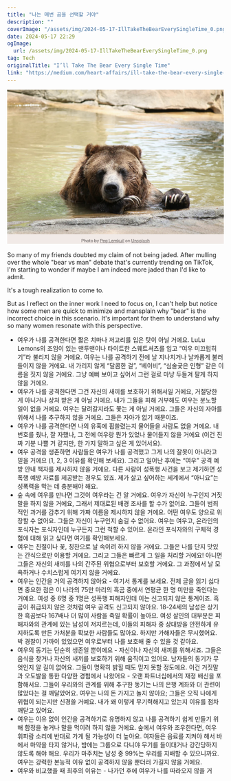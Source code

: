 ```yaml
---
title: "나는 매번 곰을 선택할 거야"
description: ""
coverImage: "/assets/img/2024-05-17-IllTakeTheBearEverySingleTime_0.png"
date: 2024-05-17 22:29
ogImage:
  url: /assets/img/2024-05-17-IllTakeTheBearEverySingleTime_0.png
tag: Tech
originalTitle: "I’ll Take The Bear Every Single Time"
link: "https://medium.com/heart-affairs/ill-take-the-bear-every-single-time-6be2534984ab"
---
```



![Image](/assets/img/2024-05-17-IllTakeTheBearEverySingleTime_0.png)

So many of my friends doubted my claim of not being jaded. After mulling over the whole "bear vs man" debate that's currently trending on TikTok, I'm starting to wonder if maybe I am indeed more jaded than I'd like to admit.

It's a tough realization to come to.

But as I reflect on the inner work I need to focus on, I can't help but notice how some men are quick to minimize and mansplain why "bear" is the incorrect choice in this scenario. It's important for them to understand why so many women resonate with this perspective.


<div class="content-ad"></div>

- 여우가 나를 공격한다면 짧은 치마나 저고리를 입은 탓이 아닐 거에요. LuLu Lemons의 조임이 있는 맨투맨이나 타이트한 스웨트셔츠를 입고 “여우 미끄럽히기”라 불리지 않을 거에요. 여우는 나를 공격하기 전에 날 지나치거나 날카롭게 불러들이지 않을 거에요. 내 가리지 않게 “달콤한 걸”, “베이비”, “심술궂은 인형” 같은 이름을 짓지 않을 거에요. 그냥 예뻐 보이고 싶어서 그런 걸로 마냥 두들겨 팔게 하지 않을 거에요.
- 여우가 나를 공격한다면 그건 자신의 새끼를 보호하기 위해서일 거에요, 거절당한 게 아니거나 상처 받은 게 아닐 거에요. 내가 그들을 피해 거부해도 여우는 분노할 일이 없을 거에요. 여우는 달려갈지라도 쫓는 게 아닐 거에요. 그들은 자신의 자아를 위해서 나를 추구하지 않을 거에요. 그들은 자아가 없기 때문이죠.
- 여우가 나를 공격한다면 나의 유혹에 휩쓸렸는지 물어들을 사람도 없을 거에요. 내 번호를 줬나, 잘 자했나, 그 전에 여우랑 뭔가 있었나 물어들지 않을 거에요 (이건 진짜 기분 나쁠 거 같지만, 한 가지 말하고 싶은 게 있어서요).
- 여우 공격을 생존하면 사람들은 여우가 나를 공격했고 그게 나의 잘못이 아니라고 믿을 거에요 (1, 2, 3 이유를 확인해 보세요). 그리고 일어난 후에는 “여우” 공격 예방 안내 책자를 제시하지 않을 거에요. 다른 사람이 성폭행 사건을 보고 제기하면 성폭행 예방 자료를 제공받는 경우도 있죠. 제가 살고 싶어하는 세계에서 “아니요”는 성폭력을 막는 데 충분해야 해요.
- 숲 속에 여우를 만나면 그것이 여우라는 건 알 거에요. 여우가 자신이 누구인지 거짓말을 하지 않을 거에요, 그래서 제대로된 배경 조사를 할 수가 없어요. 그들이 범죄적인 과거를 감추기 위해 가짜 이름을 제시하지 않을 거에요. 어떤 여우도 양으로 위장할 수 없어요. 그들은 자신이 누구인지 숨길 수 없어요. 여우는 여우고, 온라인의 포식자는 포식자인데 누구든지 그런 척할 수 있어요. 온라인 포식자와의 구체적 경험에 대해 읽고 싶다면 여기를 확인해보세요.
- 여우는 친절이나 꽃, 칭찬으로 날 속이려 하지 않을 거에요. 그들은 나를 단지 맛있는 간식으로만 이용할 거에요. 그리고 그들은 빠르게 그 일을 처리할 거에요! 아니면 그들은 자신의 새끼를 나의 간주된 위협으로부터 보호할 거에요. 그 과정에서 날 모욕하거나 수치스럽게 여기지 않을 거에요.
- 여우는 인간을 거의 공격하지 않아요 - 여기서 통계를 보세요. 전체 글을 읽기 싫다면 중요한 점은 이 나라의 75만 마리의 흑곰 중에서 연평균 한 명 미만을 죽인다는 거예요. 여성 중 6명 중 1명은 성폭행 피해자인데 이는 신고되지 않은 통계이죠. 흑곰이 취급되지 않은 것처럼 여우 공격도 신고되지 않아요. 18-24세의 남성은 상기한 흑곰보다 167배나 더 많이 사람을 죽일 확률이 높아요. 여성 살인의 대부분은 피해자와의 관계에 있는 남성이 저지르는데, 이들의 피해자 중 상대방을 안전하게 유지하도록 만든 가처분을 확보한 사람들도 많아요. 하지만 가해자들은 무시했어요. 박 경찰이 가까이 있었으면 여우로부터 나를 보호해 줄 수 있을 것 같아요.
- 여우의 동기는 단순히 생존일 뿐이에요 - 자신이나 자신의 새끼를 위해서죠. 그들은 음식을 찾거나 자신의 새끼를 보호하기 위해 움직이고 있어요. 남자들의 동기가 무엇인지 알 길이 없어요. 그들이 명확히 밝힐 때도 믿지 못할 정도에요. 이건 거짓말과 오도발을 통한 다양한 경험에서 나왔어요 - 오랜 파트너십에서의 재정 배신을 포함해서요. 그들이 우리와의 관계를 위해 추구한 동기는 나의 은행 계좌와 더 관련이 많았다는 걸 깨달았어요. 여우는 나의 돈 가지고 놀지 않아요; 그들은 오직 나에게 위협이 되는지만 신경쓸 거예요. 내가 왜 이렇게 무기력해지고 있는지 이유를 점차 깨닫고 있어요.
- 여우는 이유 없이 인간을 공격하기로 유명하지 않고 나를 공격하기 쉽게 만들기 위해 함정을 놓거나 말을 먹이려 하지 않을 거에요. 숲에서 여우와 조우한다면, 여우 휘파람 소리에 반대로 가게 될 가능성이 더 높아요. 여자들은 음료를 지켜야 해서 바에서 마약을 타지 않거나, 밤에는 그룹으로 다니야 무기를 들이대거나 강간당하지 않도록 해야 해요. 우리가 마주치는 남성 중 99%는 우리를 지배할 수 있으니까요. 여우는 강력한 본능적 이유 없이 공격하지 않을 뿐더러 가길지 않을 거에요.
- 여우와 비교했을 때 최후의 이유는 - 나가던 후에 여우가 나를 따라오지 않을 거
